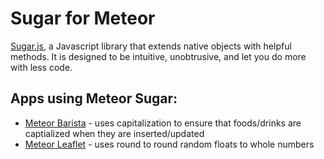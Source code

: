# Sugar for Meteor

[Sugar.js](http://sugarjs.com/), a Javascript library that extends native objects with helpful methods. It is designed to be intuitive, unobtrusive, and let you do more with less code.

## Apps using Meteor Sugar:
* [Meteor Barista](http://barista.meteor.com) - uses capitalization to ensure that foods/drinks are captialized when they are inserted/updated
* [Meteor Leaflet](http://leaflet.meteor.com) - uses round to round random floats to whole numbers
